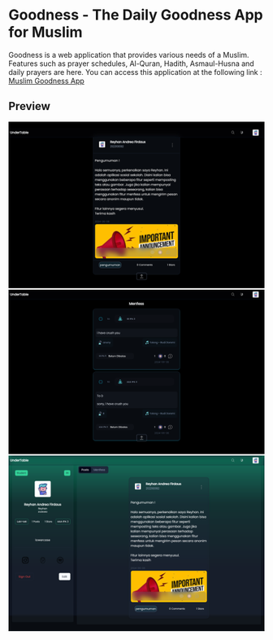 # Goodness - The Daily Goodness App for Muslim
Goodness is a web application that provides various needs of a Muslim. Features such as prayer schedules, Al-Quran, Hadith, Asmaul-Husna and daily prayers are here.
You can access this application at the following link : [Muslim Goodness App](https://muslim-goodness.vercel.app)

## Preview
  ![Post Page](https://raw.githubusercontent.com/ReyhanAnf/undertable/master/localhost_3000_(Nest%20Hub%20Max).png)
  ![Menfess Page](https://raw.githubusercontent.com/ReyhanAnf/undertable/master/localhost_3000_(Nest%20Hub%20Max)%20(1).png)
  ![Profile Page](https://raw.githubusercontent.com/ReyhanAnf/undertable/master/localhost_3000_profile_me(Nest%20Hub%20Max).png)
